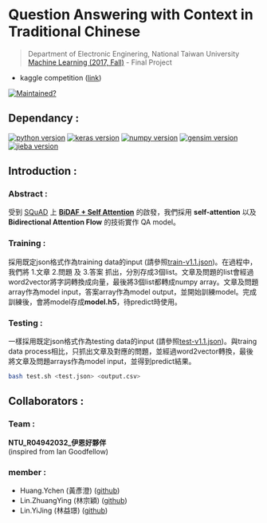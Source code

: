 # Question Answering with Context in Traditional Chinese
> Department of Electronic Enginering, National Taiwan University \
> [Machine Learning (2017, Fall)](http://speech.ee.ntu.edu.tw/~tlkagk/courses_ML17_2.html) - Final Project
- kaggle competition ([link](https://www.kaggle.com/c/ml-2017fall-final-chinese-qa/leaderboard))

[![Maintained?](https://img.shields.io/badge/jieba-no-red.svg)](https://pypi.python.org/pypi/jieba/)

## Dependancy :
[![python version](https://img.shields.io/badge/python-3.6-blue.svg)](https://www.python.org/downloads/release/python-360/)
[![keras version](https://img.shields.io/badge/Keras-2.0.8-green.svg)](https://pypi.python.org/pypi/Keras/2.0.8)
[![numpy version](https://img.shields.io/badge/numpy-1.13.3-green.svg)](https://pypi.python.org/pypi/numpy/1.13.3)
[![gensim version](https://img.shields.io/badge/gensim-3.0.1-green.svg)](https://pypi.python.org/pypi/gensim/3.0.1)
[![jieba version](https://img.shields.io/badge/jieba-0.39-green.svg)](https://pypi.python.org/pypi/jieba/)

## Introduction :
### Abstract :
受到 [SQuAD](https://rajpurkar.github.io/SQuAD-explorer/) 上 **[BiDAF + Self Attention](https://arxiv.org/abs/1611.01603)** 的啟發，我們採用 **self-attention** 以及 **Bidirectional Attention Flow** 的技術實作 QA model。

### Training :
採用既定json格式作為training data的input (請參照[train-v1.1.json](./src/train-v1.1.json))。在過程中，我們將 1.文章 2.問題 及 3.答案 抓出，分別存成3個list。文章及問題的list會經過word2vector將字詞轉換成向量，最後將3個list都轉成numpy array。文章及問題array作為model input，答案array作為model output，並開始訓練model。完成訓練後，會將model存成**model.h5**，待predict時使用。

### Testing :
一樣採用既定json格式作為testing data的input (請參照[test-v1.1.json](./src/test-v1.1.json))。與traing data process相比，只抓出文章及對應的問題，並經過word2vector轉換，最後將文章及問題arrays作為model input，並得到predict結果。

```sh
bash test.sh <test.json> <output.csv>
```

## Collaborators : 
### Team :
**NTU_R04942032_伊恩好夥伴** \
(inspired from Ian Goodfellow)

### member :
- Huang.Ychen (黃彥澄) ([github](https://github.com/yenchenghuang))
- Lin.ZhuangYing (林宗穎) ([github](https://github.com/ljn3333))
- Lin.YiJing (林益璟) ([github](https://github.com/YiJingLin))

